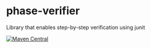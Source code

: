 # phase-verifier
Library that enables step-by-step verification using junit  

[![Maven Central](https://img.shields.io/maven-central/v/io.github.chyccs/phase-verifier.svg?label=Maven%20Central)](https://search.maven.org/search?q=g:%22io.github.chyccs%22%20AND%20a:%22phase-verifier%22)
